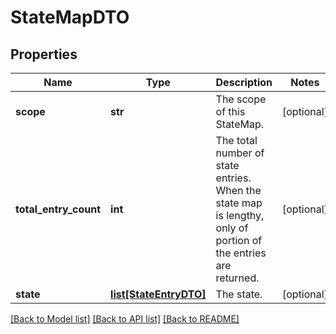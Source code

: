 # StateMapDTO

## Properties
Name | Type | Description | Notes
------------ | ------------- | ------------- | -------------
**scope** | **str** | The scope of this StateMap. | [optional] 
**total_entry_count** | **int** | The total number of state entries. When the state map is lengthy, only of portion of the entries are returned. | [optional] 
**state** | [**list[StateEntryDTO]**](StateEntryDTO.md) | The state. | [optional] 

[[Back to Model list]](../README.md#documentation-for-models) [[Back to API list]](../README.md#documentation-for-api-endpoints) [[Back to README]](../README.md)



